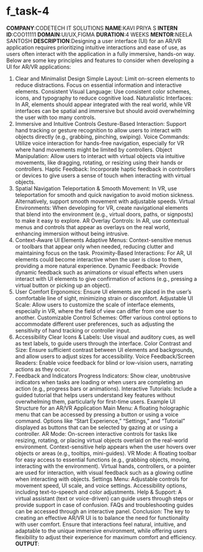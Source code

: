 # f_task-4
**COMPANY**:CODETECH IT SOLUTIONS
**NAME**:KAVI PRIYA S
**INTERN ID**:COO11111
**DOMAIN**:UI/UX,FIGMA
**DURATION**:4 WEEKS
**MENTOR**:NEELA SANTOSH
**DESCRIPTION**:Designing a user interface (UI) for an AR/VR application requires prioritizing intuitive interactions and ease of use, as users often interact with the application in a fully immersive, hands-on way. Below are some key principles and features to consider when developing a UI for AR/VR applications:

1. Clear and Minimalist Design
Simple Layout: Limit on-screen elements to reduce distractions. Focus on essential information and interactive elements.
Consistent Visual Language: Use consistent color schemes, icons, and typography to reduce cognitive load.
Naturalistic Interfaces: In AR, elements should appear integrated with the real world, while VR interfaces can be spatial and immersive but should avoid overwhelming the user with too many controls.
2. Immersive and Intuitive Controls
Gesture-Based Interaction: Support hand tracking or gesture recognition to allow users to interact with objects directly (e.g., grabbing, pinching, swiping).
Voice Commands: Utilize voice interaction for hands-free navigation, especially for VR where hand movements might be limited by controllers.
Object Manipulation: Allow users to interact with virtual objects via intuitive movements, like dragging, rotating, or resizing using their hands or controllers.
Haptic Feedback: Incorporate haptic feedback in controllers or devices to give users a sense of touch when interacting with virtual objects.
3. Spatial Navigation
Teleportation & Smooth Movement: In VR, use teleportation for smooth and quick navigation to avoid motion sickness. Alternatively, support smooth movement with adjustable speeds.
Virtual Environments: When developing for VR, create navigational elements that blend into the environment (e.g., virtual doors, paths, or signposts) to make it easy to explore.
AR Overlay Controls: In AR, use contextual menus and controls that appear as overlays on the real world, enhancing immersion without being intrusive.
4. Context-Aware UI Elements
Adaptive Menus: Context-sensitive menus or toolbars that appear only when needed, reducing clutter and maintaining focus on the task.
Proximity-Based Interactions: For AR, UI elements could become interactive when the user is close to them, providing a more natural experience.
Dynamic Feedback: Provide dynamic feedback such as animations or visual effects when users interact with UI elements to give confirmation of actions (e.g., pressing a virtual button or picking up an object).
5. User Comfort
Ergonomics: Ensure UI elements are placed in the user’s comfortable line of sight, minimizing strain or discomfort.
Adjustable UI Scale: Allow users to customize the scale of interface elements, especially in VR, where the field of view can differ from one user to another.
Customizable Control Schemes: Offer various control options to accommodate different user preferences, such as adjusting the sensitivity of hand tracking or controller input.
6. Accessibility
Clear Icons & Labels: Use visual and auditory cues, as well as text labels, to guide users through the interface.
Color Contrast and Size: Ensure sufficient contrast between UI elements and backgrounds, and allow users to adjust sizes for accessibility.
Voice Feedback/Screen Readers: Enable voice feedback for blind or low-vision users, narrating actions as they occur.
7. Feedback and Indicators
Progress Indicators: Show clear, unobtrusive indicators when tasks are loading or when users are completing an action (e.g., progress bars or animations).
Interactive Tutorials: Include a guided tutorial that helps users understand key features without overwhelming them, particularly for first-time users.
Example UI Structure for an AR/VR Application
Main Menu:
A floating holographic menu that can be accessed by pressing a button or using a voice command.
Options like “Start Experience,” “Settings,” and “Tutorial” displayed as buttons that can be selected by gazing at or using a controller.
AR Mode:
On-screen interactive controls for tasks like resizing, rotating, or placing virtual objects overlaid on the real-world environment.
Context-sensitive help appears when the user hovers over objects or areas (e.g., tooltips, mini-guides).
VR Mode:
A floating toolbar for easy access to essential functions (e.g., grabbing objects, moving, interacting with the environment).
Virtual hands, controllers, or a pointer are used for interaction, with visual feedback such as a glowing outline when interacting with objects.
Settings Menu:
Adjustable controls for movement speed, UI scale, and voice settings.
Accessibility options, including text-to-speech and color adjustments.
Help & Support:
A virtual assistant (text or voice-driven) can guide users through steps or provide support in case of confusion.
FAQs and troubleshooting guides can be accessed through an interactive panel.
Conclusion:
The key to creating an effective AR/VR UI is to balance the need for functionality with user comfort. Ensure that interactions feel natural, intuitive, and adaptable to the unique immersive environment, while offering users flexibility to adjust their experience for maximum comfort and efficiency.
**OUTPUT**:
